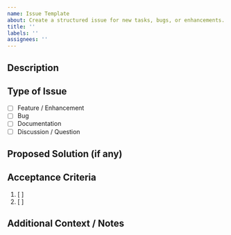 ```yaml
---
name: Issue Template
about: Create a structured issue for new tasks, bugs, or enhancements.
title: ''
labels: ''
assignees: ''
---
```


## **Description**
<!-- Provide a clear, concise description of the issue or feature. State the purpose and the background if applicable. -->

## **Type of Issue**
- [ ] Feature / Enhancement
- [ ] Bug
- [ ] Documentation
- [ ] Discussion / Question

## **Proposed Solution (if any)**
<!-- If you have a suggested approach or solution, outline it here. It’s okay to be brief or leave blank if unsure. -->

## **Acceptance Criteria**
1. [ ] <!-- Criterion #1: e.g., "Dark mode toggle switches colors without errors." -->
2. [ ] <!-- Criterion #2: e.g., "Vehicle movement updates at each animation frame." -->

## **Additional Context / Notes**
<!-- Add any other context or references that might be relevant (e.g., links to documentation or related issues). -->

<!-- 
Optional: If you have screenshots or sketches, you can paste them here.
-->

